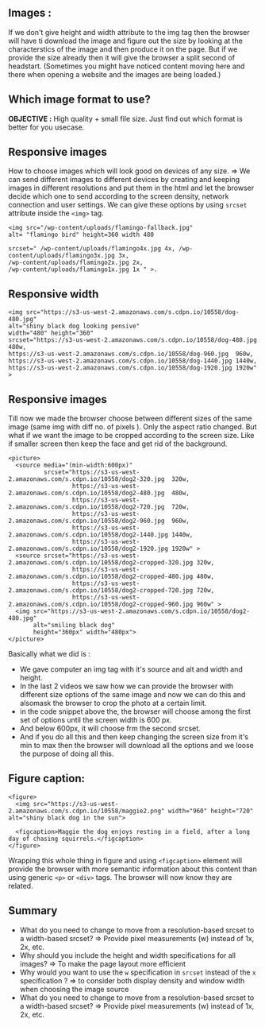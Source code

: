 ## Images :

If we don't give height and width attribute to the img tag then the browser will have ti download the image and figure out the size by looking at the characterstics of the image and then produce it on the page.
But if we provide the size already then it will give the browser a split second of headstart.
(Sometimes you might have noticed content moving here and there when opening a website and the images are being loaded.)

## Which image format to use?

**OBJECTIVE :** High quality + small file size.
Just find out which format is better for you usecase.

## Responsive images

How to choose images which will look good on devices of any size.
=> We can send different images to different devices by creating and keeping images in different resolutions and put them in the html and let the browser decide which one to send according to the screen density, network connection and user settings.
We can give these options by using `srcset` attribute inside the `<img>` tag.

```
<img src="/wp-content/uploads/flamingo-fallback.jpg"
alt= "flamingo bird" height=360 width 480

srcset=" /wp-content/uploads/flamingo4x.jpg 4x, /wp-content/uploads/flamingo3x.jpg 3x,
/wp-content/uploads/flamingo2x.jpg 2x,
/wp-content/uploads/flamingo1x.jpg 1x " >.
```

## Responsive width

```
<img src="https://s3-us-west-2.amazonaws.com/s.cdpn.io/10558/dog-480.jpg"
alt="shiny black dog looking pensive"
width="480" height="360"
srcset="https://s3-us-west-2.amazonaws.com/s.cdpn.io/10558/dog-480.jpg  480w,
https://s3-us-west-2.amazonaws.com/s.cdpn.io/10558/dog-960.jpg  960w,
https://s3-us-west-2.amazonaws.com/s.cdpn.io/10558/dog-1440.jpg 1440w,
https://s3-us-west-2.amazonaws.com/s.cdpn.io/10558/dog-1920.jpg 1920w"
>
```

## Responsive images

Till now we made the browser choose between different sizes of the same image (same img with diff no. of pixels ). Only the aspect ratio changed.
But what if we want the image to be cropped according to the screen size.
Like if smaller screen then keep the face and get rid of the background.

```
<picture>
  <source media="(min-width:600px)"
          srcset="https://s3-us-west-2.amazonaws.com/s.cdpn.io/10558/dog2-320.jpg  320w,
                  https://s3-us-west-2.amazonaws.com/s.cdpn.io/10558/dog2-480.jpg  480w,
                  https://s3-us-west-2.amazonaws.com/s.cdpn.io/10558/dog2-720.jpg  720w,
                  https://s3-us-west-2.amazonaws.com/s.cdpn.io/10558/dog2-960.jpg  960w,
                  https://s3-us-west-2.amazonaws.com/s.cdpn.io/10558/dog2-1440.jpg 1440w,
                  https://s3-us-west-2.amazonaws.com/s.cdpn.io/10558/dog2-1920.jpg 1920w" >
  <source srcset="https://s3-us-west-2.amazonaws.com/s.cdpn.io/10558/dog2-cropped-320.jpg 320w,
                  https://s3-us-west-2.amazonaws.com/s.cdpn.io/10558/dog2-cropped-480.jpg 480w,
                  https://s3-us-west-2.amazonaws.com/s.cdpn.io/10558/dog2-cropped-720.jpg 720w,
                  https://s3-us-west-2.amazonaws.com/s.cdpn.io/10558/dog2-cropped-960.jpg 960w" >
  <img src="https://s3-us-west-2.amazonaws.com/s.cdpn.io/10558/dog2-480.jpg"
       alt="smiling black dog"
       height="360px" width="480px">
</picture>
```

Basically what we did is :

- We gave computer an img tag with it's source and alt and width and height.
- In the last 2 videos we saw how we can provide the browser with different size options of the same image and now we can do this and alsomask the browser to crop the photo at a certain limit.
- in the code snippet above the, the browser will choose among the first set of options until the screen width is 600 px.
- And below 600px, it will choose frm the second srcset.
- And if you do all this and then keep changing the screen size from it's min to max then the browser will download all the options and we loose the purpose of doing all this.

## Figure caption:

```
<figure>
  <img src="https://s3-us-west-2.amazonaws.com/s.cdpn.io/10558/maggie2.png" width="960" height="720" alt="shiny black dog in the sun">

  <figcaption>Maggie the dog enjoys resting in a field, after a long day of chasing squirrels.</figcaption>
</figure>
```

Wrapping this whole thing in figure and using `<figcaption>` element will provide the browser with more semantic information about this content than using generic `<p>` or `<div>` tags. The browser will now know they are related.

## Summary

- What do you need to change to move from a resolution-based srcset to a width-based srcset?
  => Provide pixel measurements (w) instead of 1x, 2x, etc.
- Why should you include the height and width specifications for all images?
  => To make the page layout more efficient
- Why would you want to use the `w` specification in `srcset` instead of the `x` specification ?
  => to consider both display density and window width when choosing the image source
- What do you need to change to move from a resolution-based srcset to a width-based srcset?
  => Provide pixel measurements (w) instead of 1x, 2x, etc.
